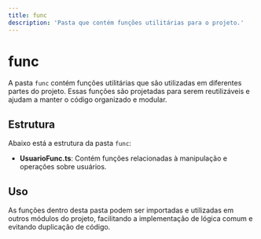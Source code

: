 ```yaml
---
title: func
description: 'Pasta que contém funções utilitárias para o projeto.'
---
```


# func

A pasta `func` contém funções utilitárias que são utilizadas em diferentes partes do projeto. Essas funções são projetadas para serem reutilizáveis e ajudam a manter o código organizado e modular. 

## Estrutura

Abaixo está a estrutura da pasta `func`:

- **UsuarioFunc.ts**: Contém funções relacionadas à manipulação e operações sobre usuários.

## Uso

As funções dentro desta pasta podem ser importadas e utilizadas em outros módulos do projeto, facilitando a implementação de lógica comum e evitando duplicação de código.